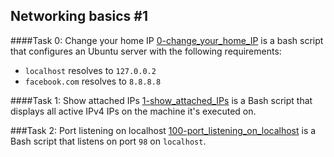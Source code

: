 ## Networking basics #1

####Task 0: Change your home IP
[0-change_your_home_IP](0-change_your_home_IP) is a bash script that configures an Ubuntu server with the following requirements:
- `localhost` resolves to `127.0.0.2`
- `facebook.com` resolves to `8.8.8.8`

####Task 1: Show attached IPs
[1-show_attached_IPs](1-show_attached_IPs) is a Bash script that displays all active IPv4 IPs on the machine it's executed on.

###Task 2: Port listening on localhost
[100-port_listening_on_localhost](100-port_listening_on_localhost) is a Bash script that listens on port `98` on `localhost`.
